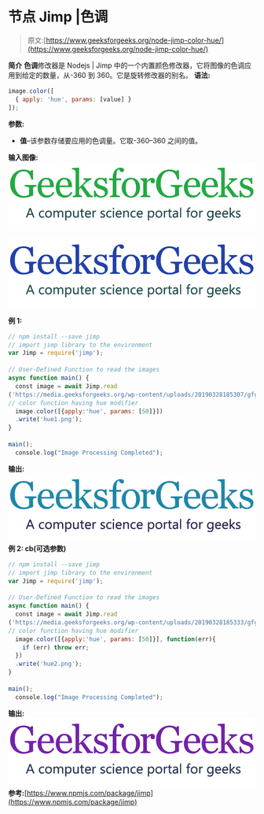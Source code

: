 # 节点 Jimp |色调

> 原文:[https://www.geeksforgeeks.org/node-jimp-color-hue/](https://www.geeksforgeeks.org/node-jimp-color-hue/)

**简介**
**色调**修改器是 Nodejs | Jimp 中的一个内置颜色修改器，它将图像的色调应用到给定的数量，从-360 到 360。它是旋转修改器的别名。
**语法:**

```js
image.color([
  { apply: 'hue', params: [value] }
]);

```

**参数:**

*   **值**–该参数存储要应用的色调量。它取-360–360 之间的值。

**输入图像:**
![](img/11d75a22300d1eaf21322ef1a88a13d0.png)

![](img/290a52d70280cfd5211f5083f062f10e.png)

**例 1:**

```js
// npm install --save jimp
// import jimp library to the environment
var Jimp = require('jimp');

// User-Defined Function to read the images
async function main() {
  const image = await Jimp.read
('https://media.geeksforgeeks.org/wp-content/uploads/20190328185307/gfg28.png');
// color function having hue modifier
  image.color([{apply:'hue', params: [50]}])
  .write('hue1.png');
} 

main();
  console.log("Image Processing Completed");
```

**输出:**
![](img/9dbbf444da32fe4f2cfb5e6331798b7c.png)
**例 2: cb(可选参数)**

```js
// npm install --save jimp
// import jimp library to the environment
var Jimp = require('jimp');

// User-Defined Function to read the images
async function main() {
  const image = await Jimp.read
('https://media.geeksforgeeks.org/wp-content/uploads/20190328185333/gfg111.png');
// color function having hue modifier
  image.color([{apply:'hue', params: [50]}], function(err){
    if (err) throw err;
  })
  .write('hue2.png');
}

main();
  console.log("Image Processing Completed");
```

**输出:**
![](img/4e1ed414c78377d53c7ebb4f3e0d4cb6.png)
**参考:**[https://www.npmjs.com/package/jimp](https://www.npmjs.com/package/jimp)